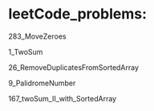# leetCode_problems:
283_MoveZeroes

1_TwoSum

26_RemoveDuplicatesFromSortedArray

9_PalidromeNumber

167_twoSum_II_with_SortedArray
